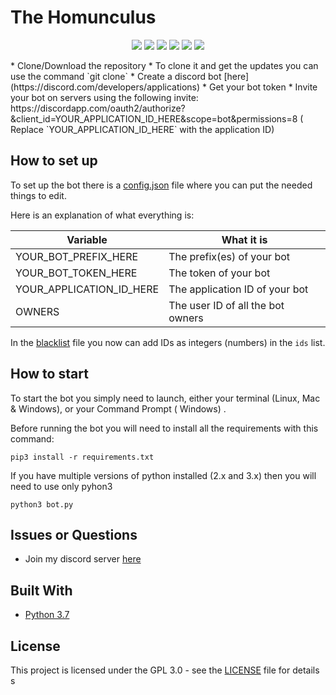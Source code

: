 # The Homunculus

<p align="center">
  <a href="//discord.com/invite/6bHRzQX3Qz"><img src="https://img.shields.io/discord/814173270919479317?logo=discord"></a>
  <a href="//github.com/raventhecat333/The-Homunculus/commits/main"><img src="https://img.shields.io/github/last-commit/raventhecat333/The-Homunculus"></a>
  <a href="//github.com/raventhecat333/The-Homunculus/releases"><img src="https://img.shields.io/github/downloads/raventhecat333/The-Homunculus/total"></a>
  <a href="//github.com/raventhecat333/The-Homunculus/blob/main/LICENSE.MD"><img src="https://img.shields.io/github/license/raventhecat333/The-Homunculus?style=plastic"></a>
  <a href="//github.com/raventhecat333/The-Homunculus"><img src="https://img.shields.io/github/languages/code-size/raventhecat333/The-Homunculus"></a>
  <a href="//github.com/raventhecat333/The-Homunculus/issues"><img src="https://img.shields.io/github/issues-raw/raventhecat333/The-Homunculus"></a>
</p>
* Clone/Download the repository
    * To clone it and get the updates you can use the command
      `git clone`
* Create a discord bot [here](https://discord.com/developers/applications)
* Get your bot token
* Invite your bot on servers using the following invite:
  https://discordapp.com/oauth2/authorize?&client_id=YOUR_APPLICATION_ID_HERE&scope=bot&permissions=8 (
  Replace `YOUR_APPLICATION_ID_HERE` with the application ID)

## How to set up

To set up the bot there is a [config.json](config.json) file where you can put the
needed things to edit.

Here is an explanation of what everything is:

| Variable                  | What it is                                                            |
| ------------------------- | ----------------------------------------------------------------------|
| YOUR_BOT_PREFIX_HERE      | The prefix(es) of your bot                                            |
| YOUR_BOT_TOKEN_HERE       | The token of your bot                                                 |
| YOUR_APPLICATION_ID_HERE  | The application ID of your bot                                        |
| OWNERS                    | The user ID of all the bot owners                                     |

In the [blacklist](blacklist.json) file you now can add IDs as integers (numbers) in the `ids` list.

## How to start

To start the bot you simply need to launch, either your terminal (Linux, Mac & Windows), or your Command Prompt (
Windows)
.

Before running the bot you will need to install all the requirements with this command:

```
pip3 install -r requirements.txt
```

If you have multiple versions of python installed (2.x and 3.x) then you will need to use only pyhon3

```
python3 bot.py
```

## Issues or Questions
* Join my discord server [here](https://bit.ly/EnvysDomain)

## Built With

* [Python 3.7](https://www.python.org/)

## License

This project is licensed under the GPL 3.0 - see the [LICENSE](LICENSE) file for details
s
